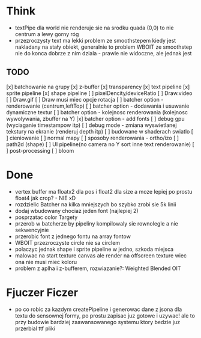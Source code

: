 # Think

- textPipe dla world nie renderuje sie na srodku quada (0,0) to nie centrum a lewy gorny róg
- przezroczysty text ma lekki problem ze smoothstepem kiedy jest nakladany na stały obiekt, generalnie to problem WBOIT ze smoothstep nie do konca dobrze z nim dziala - prawie nie widoczne, ale jednak jest

## TODO

[x] batchowanie na grupy
[x] z-buffer
[x] transparency
[x] text pipeline
[x] sprite pipeline
[x] shape pipeline
[ ] pixelDencity/deviceRatio
[ ] Draw.video
[ ] Draw.gif
[ ] Draw musi miec opcje rotacja
[ ] batcher option - renderowanie (centrum,leftTop)
[ ] batcher option - dodawania i usuwanie dynamiczne textur
[ ] batcher option - kolejnosc renderowania (kolejnosc wywolywania, zbuffer na Y)
[x] batcher option - add fonts
[ ] debug gpu (wyciaganie timestampow itp)
[ ] debug mode - zmiana wyswietlanej tekstury na ekranie (renderuj depth itp)
[ ] budowane w shaderach swiatlo
[ ] cieniowanie
[ ] normal mapy
[ ] sposoby renderowania - ortho/izo
[ ] path2d (shape)
[ ] UI pipeline(no camera no Y sort inne text renderowanie)
[ ] post-processing
[ ] bloom

# Done

- vertex buffer ma floatx2 dla pos i float2 dla size a moze lepiej po prostu float4 jak crop? - NIE xD
- rozdzielic Batcher na kilka mniejszych bo szybko zrobi sie 5k linii
- dodaj wbudowany chociaz jeden font (najlepiej 2)
- posprzatac color Targety
- przerob w batcherze by pipeliny kompilowaly sie rownolegle a nie sekwencyjnie
- przerobic font z jednego fontu na array fontow
- WBOIT przezroczyste circle nie sa circlem
- polaczyc jednak shape i sprite pipeline w jedno, szkoda miejsca
- malowac na start texture canvas ale render na offscreen texture wiec ona nie musi miec koloru
- problem z aplha i z-bufferem, rozwiazanie?: Weighted Blended OIT

# Fjuczer Ficzer

- po co robic za kazdym createPipeline i generowac dane z jsona dla textu do sensownej formy, po prostu zapisac juz gotowe i uzywac! ale to przy budowie bardziej zaawansowanego systemu ktory bedzie juz przerbial ttf pliki

